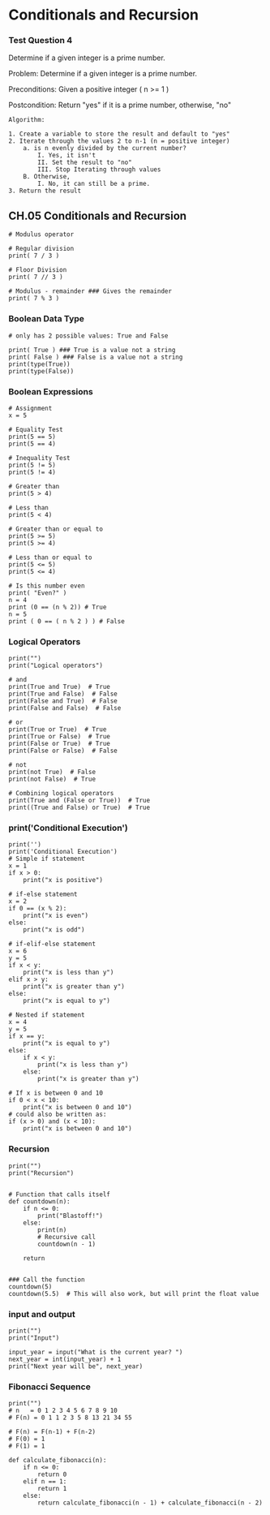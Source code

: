 # Conditionals and Recursion

### Test Question 4

Determine if a given integer is a prime number.

Problem:
Determine if a given integer is a prime number.

Preconditions:
Given a positive integer ( n >= 1 )

Postcondition:
Return "yes" if it is a prime number, otherwise, "no"

```
Algorithm:

1. Create a variable to store the result and default to "yes"
2. Iterate through the values 2 to n-1 (n = positive integer)
	a. is n evenly divided by the current number?
		I. Yes, it isn't
		II. Set the result to "no"
		III. Stop Iterating through values
	B. Otherwise,
		I. No, it can still be a prime.
3. Return the result
```

## CH.05 Conditionals and Recursion

```{python}
# Modulus operator

# Regular division
print( 7 / 3 )

# Floor Division
print( 7 // 3 )

# Modulus - remainder ### Gives the remainder
print( 7 % 3 )
```

### Boolean Data Type

```{python}
# only has 2 possible values: True and False

print( True ) ### True is a value not a string
print( False ) ### False is a value not a string
print(type(True))
print(type(False))
```

### Boolean Expressions

```{python}
# Assignment
x = 5

# Equality Test
print(5 == 5)
print(5 == 4)

# Inequality Test
print(5 != 5)
print(5 != 4)

# Greater than
print(5 > 4)

# Less than
print(5 < 4)

# Greater than or equal to
print(5 >= 5)
print(5 >= 4)

# Less than or equal to
print(5 <= 5)
print(5 <= 4)

# Is this number even
print( "Even?" )
n = 4
print (0 == (n % 2)) # True
n = 5
print ( 0 == ( n % 2 ) ) # False
```

### Logical Operators

```{python}
print("")
print("Logical operators")

# and
print(True and True)  # True
print(True and False)  # False
print(False and True)  # False
print(False and False)  # False

# or
print(True or True)  # True
print(True or False)  # True
print(False or True)  # True
print(False or False)  # False

# not
print(not True)  # False
print(not False)  # True

# Combining logical operators
print(True and (False or True))  # True
print((True and False) or True)  # True
```

### print('Conditional Execution')

```{python}
print('')
print('Conditional Execution')
# Simple if statement
x = 1
if x > 0:
    print("x is positive")

# if-else statement
x = 2
if 0 == (x % 2):
    print("x is even")
else:
    print("x is odd")

# if-elif-else statement
x = 6
y = 5
if x < y:
    print("x is less than y")
elif x > y:
    print("x is greater than y")
else:
    print("x is equal to y")

# Nested if statement
x = 4
y = 5
if x == y:
    print("x is equal to y")
else:
    if x < y:
        print("x is less than y")
    else:
        print("x is greater than y")

# If x is between 0 and 10
if 0 < x < 10:
    print("x is between 0 and 10")
# could also be written as:
if (x > 0) and (x < 10):
    print("x is between 0 and 10")
```

### Recursion

```{python}
print("")
print("Recursion")


# Function that calls itself
def countdown(n):
    if n <= 0:
        print("Blastoff!")
    else:
        print(n)
        # Recursive call
        countdown(n - 1)

    return


### Call the function
countdown(5)
countdown(5.5)  # This will also work, but will print the float value

```

### input and output

```{python}
print("")
print("Input")

input_year = input("What is the current year? ")
next_year = int(input_year) + 1
print("Next year will be", next_year)
```

### Fibonacci Sequence

```{python}
print("")
# n   = 0 1 2 3 4 5 6 7 8 9 10
# F(n) = 0 1 1 2 3 5 8 13 21 34 55

# F(n) = F(n-1) + F(n-2)
# F(0) = 1
# F(1) = 1

def calculate_fibonacci(n):
    if n <= 0:
        return 0
    elif n == 1:
        return 1
    else:
        return calculate_fibonacci(n - 1) + calculate_fibonacci(n - 2)
```

